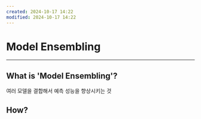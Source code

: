 ```yaml
---
created: 2024-10-17 14:22
modified: 2024-10-17 14:22
---
```

# Model Ensembling
---
## What is 'Model Ensembling'?

여러 모델을 결합해서 예측 성능을 향상시키는 것
## How?